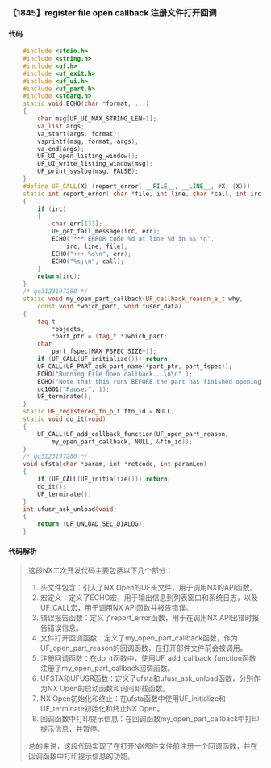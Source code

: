 ### 【1845】register file open callback 注册文件打开回调

#### 代码

```cpp
    #include <stdio.h>  
    #include <string.h>  
    #include <uf.h>  
    #include <uf_exit.h>  
    #include <uf_ui.h>  
    #include <uf_part.h>  
    #include <stdarg.h>  
    static void ECHO(char *format, ...)  
    {  
        char msg[UF_UI_MAX_STRING_LEN+1];  
        va_list args;  
        va_start(args, format);  
        vsprintf(msg, format, args);  
        va_end(args);  
        UF_UI_open_listing_window();  
        UF_UI_write_listing_window(msg);  
        UF_print_syslog(msg, FALSE);  
    }  
    #define UF_CALL(X) (report_error( __FILE__, __LINE__, #X, (X)))  
    static int report_error( char *file, int line, char *call, int irc)  
    {  
        if (irc)  
        {  
            char err[133];  
            UF_get_fail_message(irc, err);  
            ECHO("*** ERROR code %d at line %d in %s:\n",  
                irc, line, file);  
            ECHO("+++ %s\n", err);  
            ECHO("%s;\n", call);  
        }  
        return(irc);  
    }  
    /* qq3123197280 */  
    static void my_open_part_callback(UF_callback_reason_e_t why,  
        const void *which_part, void *user_data)  
    {  
        tag_t  
            *objects,  
            *part_ptr = (tag_t *)which_part;  
        char  
            part_fspec[MAX_FSPEC_SIZE+1];  
        if (UF_CALL(UF_initialize())) return;  
        UF_CALL(UF_PART_ask_part_name(*part_ptr, part_fspec));  
        ECHO("Running File Open callback...\n\n" );  
        ECHO("Note that this runs BEFORE the part has finished opening.\n\n" );  
        uc1601("Pause:", 1);  
        UF_terminate();  
    }  
    static UF_registered_fn_p_t ftn_id = NULL;  
    static void do_it(void)  
    {  
        UF_CALL(UF_add_callback_function(UF_open_part_reason,  
            my_open_part_callback, NULL, &ftn_id));  
    }  
    /* qq3123197280 */  
    void ufsta(char *param, int *retcode, int paramLen)  
    {  
        if (UF_CALL(UF_initialize())) return;  
        do_it();  
        UF_terminate();  
    }  
    int ufusr_ask_unload(void)  
    {  
        return (UF_UNLOAD_SEL_DIALOG);  
    }

```

#### 代码解析

> 这段NX二次开发代码主要包括以下几个部分：
>
> 1. 头文件包含：引入了NX Open的UF头文件，用于调用NX的API函数。
> 2. 宏定义：定义了ECHO宏，用于输出信息到列表窗口和系统日志，以及UF_CALL宏，用于调用NX API函数并报告错误。
> 3. 错误报告函数：定义了report_error函数，用于在调用NX API出错时报告错误信息。
> 4. 文件打开回调函数：定义了my_open_part_callback函数，作为UF_open_part_reason的回调函数，在打开部件文件前会被调用。
> 5. 注册回调函数：在do_it函数中，使用UF_add_callback_function函数注册了my_open_part_callback回调函数。
> 6. UFSTA和UFUSR函数：定义了ufsta和ufusr_ask_unload函数，分别作为NX Open的启动函数和询问卸载函数。
> 7. NX Open初始化和终止：在ufsta函数中使用UF_initialize和UF_terminate初始化和终止NX Open。
> 8. 回调函数中打印提示信息：在回调函数my_open_part_callback中打印提示信息，并暂停。
>
> 总的来说，这段代码实现了在打开NX部件文件前注册一个回调函数，并在回调函数中打印提示信息的功能。
>
